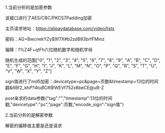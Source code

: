 1.当前分析的是加密参数

该接口进行了AES/CBC/PKCS7Padding加密

主页请求地址：https://alipaydatabase.com/video/lists

密码：AG+BwcnekYZy$9f7X#b2zdB93brfFMmz

偏移：f%Z4F+qtFh六位随机数字和随机字母

随机生成的范围["0", "1", "2", "3", "4", "5", "6", "7", "8", "9", "A", "B", "C", "D", "E", "F", "G", "H", "I", "J", "K", "L", "M", "N", "O", "P", "Q", "R", "S", "T", "U", "V", "W", "X", "Y", "Z"]

sign值进行了md5加密：devicetype=pc&page=页数&timestamp=13位的时间戳&6Bf2_kh*P?4tuB*C#@WEVf752x8beCE@uB-Z

post亲求的data参数{"tag":"","timestamp":13位的时间戳,"devicetype":"pc","page":页数,"encode_sign":"sign值"}


2.当前分析的是解密参数

解密的偏移值主要是还是请求
